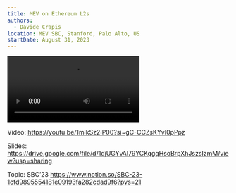 ```yaml
---
title: MEV on Ethereum L2s
authors:
  - Davide Crapis
location: MEV SBC, Stanford, Palo Alto, US
startDate: August 31, 2023
---
```


<video src="https://youtu.be/1mlkSz2IP00?si=gC-CCZsKYvI0pPpz"></video>

Video: <https://youtu.be/1mlkSz2IP00?si=gC-CCZsKYvI0pPpz>

Slides: <https://drive.google.com/file/d/1djUGYvAl79YCKqgqHsoBrpXhJszsIzmM/view?usp=sharing>

Topic: SBC’23 <https://www.notion.so/SBC-23-1cfd9895554181e09193fa282cdad9f6?pvs=21>
